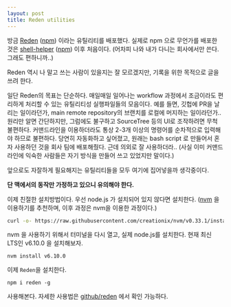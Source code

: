 ```yaml
---
layout: post
title: Reden utilities
---
```


방금 [Reden](https://github.com/redism/reden) ([npm](https://www.npmjs.com/package/reden)) 이라는 유틸리티를 배포했다. 실제로 npm 으로 무언가를 배포한 것은 [shell-helper](https://github.com/redism/shell-helper) ([npm](https://www.npmjs.com/package/shell-helper)) 이후 처음이다. (어차피 나와 내가 다니는 회사에서만 쓴다. 그래도 편하니까..)

Reden 역시 나 말고 쓰는 사람이 있을지는 잘 모르겠지만, 기록을 위한 목적으로 글을 쓰려 한다.

일단 Reden의 목표는 단순하다. 매일매일 일어나는 workflow 과정에서 조금이라도 편리하게 처리할 수 있는 유틸리티성 실행파일들의 모음이다. 예를 들면, 깃헙에 PR을 날리는 일이라던가, main remote repository의 브랜치를 로컬에 머지하는 일이라던가.. 원리만 알면 간단하지만, 그럼에도 불구하고 SourceTree 등의 UI로 조작하려면 무척 불편하다. 커맨드라인을 이용하더라도 통상 2-3개 이상의 명령어를 순차적으로 입력해야 하므로 불편하다. 당연히 자동화하고 싶어졌고, 원래는 bash script 로 만들어서 혼자 사용하던 것을 회사 팀에 배포해줬다. 근데 의외로 잘 사용하더라.. (사실 이미 커맨드라인에 익숙한 사람들은 자기 방식을 만들어 쓰고 있었지만 말이다.)

앞으로도 자잘하게 필요해지는 유틸리티들을 모두 여기에 집어넣을까 생각중이다.

**단 맥에서의 동작만 가정하고 있으니 유의해야 한다.**

이제 친절한 설치방법이다. 우선 node.js 가 설치되어 있지 않다면 설치한다. ([nvm](https://github.com/creationix/nvm) 을 이용하기를 추천하며, 이후 과정은 nvm을 이용한 과정이다.)

```bash
curl -o- https://raw.githubusercontent.com/creationix/nvm/v0.33.1/install.sh | bash
```

nvm 을 사용하기 위해서 터미널을 다시 열고, 실제 node.js를 설치한다. 현재 최신 LTS인 v6.10.0 을 설치해보자.

```shell
nvm install v6.10.0
```

이제 `Reden`을 설치한다.

```shell
npm i reden -g
```

사용해본다. 자세한 사용법은 [github/reden](https://github.com/redism/reden) 에서 확인 가능하다.


